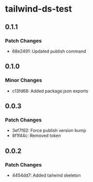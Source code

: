 # tailwind-ds-test

## 0.1.1

### Patch Changes

- 68e2491: Updated publish command

## 0.1.0

### Minor Changes

- c13fd68: Added package.json exports

## 0.0.3

### Patch Changes

- 3ef7f62: Force publish version bump
- 8f1f44c: Removed token

## 0.0.2

### Patch Changes

- 4454dd7: Added tailwind skeleton
